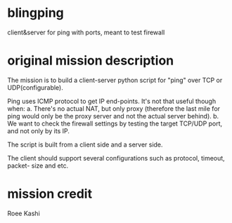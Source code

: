 # blingping
client&amp;server for ping with ports, meant to test firewall

# original mission description
The mission is to build a client-server python script for "ping" over TCP or UDP(configurable).

Ping uses ICMP protocol to get IP end-points. It's not that useful though when:
  a. There's no actual NAT, but only proxy (therefore the last mile for ping would
  only be the proxy server and not the actual server behind).
  b. We want to check the firewall settings by testing the target TCP/UDP port,
  and not only by its IP.

The script is built from a client side and a server side.

The client should support several configurations such as protocol, timeout, packet-
size and etc.

# mission credit
Roee Kashi
